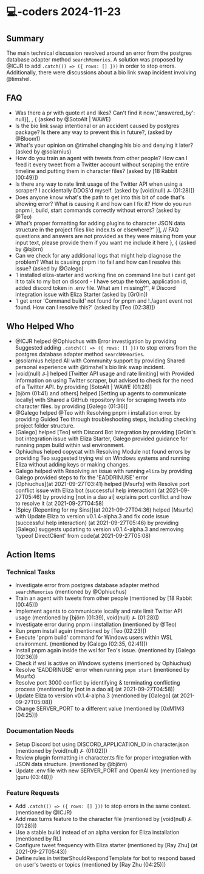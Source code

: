 # 💻-coders 2024-11-23

## Summary
The main technical discussion revolved around an error from the postgres database adapter method `searchMemories`. A solution was proposed by @ICJR to add `.catch(() => ({ rows: [] }))` in order to stop errors. Additionally, there were discussions about a bio link swap incident involving @timshel.

## FAQ
- Was there a pr with quote rt and likes? Can't find it now.','answered_by': null}],   ,    { (asked by @SotoAlt | WAWE)
- Is the bio link swap intentional or an accident caused by postgres package? Is there any way to prevent this in future?, (asked by @Bloom1)
- What's your opinion on @timshel changing his bio and denying it later? (asked by @solarnius)
- How do you train an agent with tweets from other people? How can I feed it every tweet from a Twitter account without scraping the entire timeline and putting them in character files? (asked by [18 Rabbit (00:49)])
- Is there any way to rate limit usage of the Twitter API when using a scraper? I accidentally DDOS'd myself. (asked by [void(null) ⍼ (01:28)])
- Does anyone know what's the path to get into this bit of code that's showing error? What is causing it and how can I fix it? How do you run pnpm i, build, start commands correctly without errors? (asked by @Teo)
- What’s proper formatting for adding plugins to character JSON data structure in the project files like index.ts or elsewhere?” }],   // FAQ questions and answers are not provided as they were missing from your input text, please provide them if you want me include it here  },    {      (asked by @björn)
- Can we check for any additional logs that might help diagnose the problem? What is causing pnpm i to fail and how can I resolve this issue? (asked by @Galego)
- 'I installed eliza-starter and working fine on command line but i cant get it to talk to my bot on discord - I have setup the token, application id, added discord token in .env file. What am I missing?'',  # Discord integration issue with Eliza Starter (asked by [Gr0in])
- 'I get error 'Command build' not found for pnpm and !./agent event not found. How can I resolve this?' (asked by [Teo (02:38)])

## Who Helped Who
- @ICJR helped @Ophiuchus with Error investigation by providing Suggested adding `.catch(() => ({ rows: [] }))` to stop errors from the postgres database adapter method `searchMemories`.
- @solarnius helped All with Community support by providing Shared personal experience with @timshel's bio link swap incident.
- [void(null) ⍼] helped [Twitter API usage and rate limiting] with Provided information on using Twitter scraper, but advised to check for the need of a Twitter API. by providing [SotoAlt | WAWE (01:28)]
- [björn (01:41) and others] helped [Setting up agents to communicate locally] with Shared a GitHub repository link for scraping tweets into character files. by providing [Galego (01:36)]
- @Galego helped @Teo with Resolving pnpm i installation error. by providing Guided Teo through troubleshooting steps, including checking project folder structure.
- [Galego] helped [Teo] with Discord Bot Integration by providing [Gr0in's bot integration issue with Eliza Starter, Galego provided guidance for running pnpm build within wsl environment.
- Ophiuchus helped copycat with Resolving Module not found errors by providing Teo suggested trying wsl on Windows systems and running Eliza without adding keys or making changes.
- Galego helped  with Resolving an issue with running `eliza` by providing Galego provided steps to fix the 'EADDRINUSE' error
- [Ophiuchus](at 2021-09-27T03:41) helped [Msurfx] with Resolve port conflict issue with Eliza bot (successful help interaction) (at 2021-09-27T05:46) by providing [not in a dao ai] explains port conflict and how to resolve it (at 2021-09-27T04:58)
- [Spicy (Repenting for my Sins)](at 2021-09-27T04:36) helped [Msurfx] with Update Eliza to version v0.1.4-alpha.3 and fix code issue (successful help interaction) (at 2021-09-27T05:46) by providing [Galego] suggests updating to version v0.1.4-alpha.3 and removing 'typeof DirectClient' from code(at 2021-09-27T05:08)

## Action Items

### Technical Tasks
- Investigate error from postgres database adapter method `searchMemories` (mentioned by @Ophiuchus)
- Train an agent with tweets from other people (mentioned by [18 Rabbit (00:45)])
- Implement agents to communicate locally and rate limit Twitter API usage (mentioned by [björn (01:39), void(null) ⍼ (01:28)])
- Investigate error during pnpm i installation (mentioned by @Teo)
- Run pnpm install again (mentioned by [Teo (02:23)])
- Execute 'pnpm build' command for Windows users within WSL environment. (mentioned by [Galego (02:35, 02:41)])
- Install pnpm again inside the wsl for Teo's issue. (mentioned by [Galego (02:36)])
- Check if wsl is active on Windows systems (mentioned by Ophiuchus)
- Resolve 'EADDRINUSE' error when running `pnpm start` (mentioned by Msurfx)
- Resolve port 3000 conflict by identifying & terminating conflicting process (mentioned by [not in a dao ai] (at 2021-09-27T04:58))
- Update Eliza to version v0.1.4-alpha.3 (mentioned by [Galego] (at 2021-09-27T05:08))
- Change SERVER_PORT to a different value (mentioned by [0xM1M3 (04:25)])

### Documentation Needs
- Setup Discord bot using DISCORD_APPLICATION_ID in character.json (mentioned by [void(null) ⍼ (01:02)])
- Review plugin formatting in character.ts file for proper integration with JSON data structure. (mentioned by @björn)
- Update .env file with new SERVER_PORT and OpenAI key (mentioned by [guru (03:48)])

### Feature Requests
- Add `.catch(() => ({ rows: [] }))` to stop errors in the same context. (mentioned by @ICJR)
- Add max turns feature to the character file (mentioned by [void(null) ⍼ (01:28)])
- Use a stable build instead of an alpha version for Eliza installation (mentioned by RL)
- Configure tweet frequency with Eliza starter (mentioned by [Ray Zhu] (at 2021-09-27T05:43))
- Define rules in twitterShouldRespondTemplate for bot to respond based on user's tweets or topics (mentioned by [Ray Zhu (04:25)])